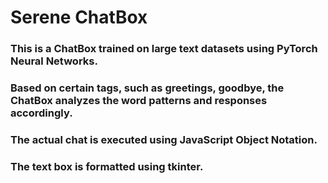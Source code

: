 # Serene ChatBox
### This is a ChatBox trained on large text datasets using PyTorch Neural Networks. 
### Based on certain tags, such as greetings, goodbye, the ChatBox analyzes the word patterns and responses accordingly.
### The actual chat is executed using JavaScript Object Notation. 
### The text box is formatted using tkinter.
